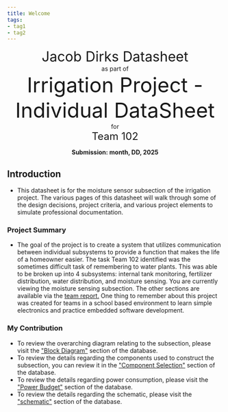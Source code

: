 ```yaml
---
title: Welcome
tags:
- tag1
- tag2
---
```

<center>
<font size= "6">Jacob Dirks Datasheet</font><br>
as part of<br>
<font size= "8"> Irrigation Project - Individual DataSheet</font><br>
for<br>
<font size= "5"> Team 102 </font><br>

**Submission: month, DD, 2025**
</center>

## Introduction

* This datasheet is for the moisture sensor subsection of the irrigation project. The various pages of this datasheet will walk through some of the design decisions, project criteria, and various project elements to simulate professional documentation.

### Project Summary

* The goal of the project is to create a system that utilizes communication between individual subsystems to provide a function that makes the life of a homeowner easier. The task Team 102 identified was the sometimes difficult task of remembering to water plants. This was able to be broken up into 4 subsystems: internal tank monitoring, fertilizer distribution, water distribution, and moisture sensing. You are currently viewing the moisture sensing subsection. The other sections are available via the [team report.](https://egr304-2025-f-102.github.io/) One thing to remember about this project was created for teams in a school based environment to learn simple electronics and practice embedded software development.

<!-- This needs to be updated to reflect <ins>your version</ins> of the team project, so when shared not via the team's report, the reader gets an idea of the direction of the project and how your work will contribute to the overall success.
* Add context that ties into the link to your [team report.](https://embedded-systems-design.github.io/EGR304TeamTemplate/) -->

### My Contribution

<!--
* This needs to be updated to reflect a team introduction
* Content should also help an unfamiliar reader navigate to areas of interest. Information like:

To review the details listed of the material used to construct the subsection, you can review it in the ["BOM"](https://embedded-systems-design.github.io/EGR304DataSheetTemplate/03-BOM/BOM/) section of the datasheet.

For all the sections -->

* To review the overarching diagram relating to the subsection, please visit the ["Block Diagram"](https://jacobdirks.github.io/01-Block-Diagram/Block-Diagram/) section of the database.
* To review the details regarding the components used to construct the subsection, you can review it in the ["Component Selection"](https://jacobdirks.github.io/02-Component-Selection/Component-Selection/#power-budget) section of the database.
* To review the details regarding power consumption, please visit the ["Power Budget"](https://jacobdirks.github.io/05-Power-Budget/Power-Budget/) section of the database.
* To review the details regarding the schematic, please visit the ["schematic"](https://jacobdirks.github.io/04-Schematic/schematic/) section of the database.
